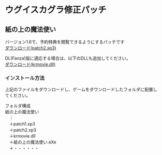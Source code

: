 # ウグイスカグラ修正パッチ

## 紙の上の魔法使い

バージョン1.6で、予約特典を閲覧できるようにするパッチです  
[ダウンロード(patch2.xp3)](/kamimaho/patch2.xp3)  

DL(Fanza)版に適応する場合は、以下のDLLも追加してください。  
[ダウンロード(krmovie.dll)](/kamimaho/krmovie.dll)  

### インストール方法

上記のファイルをダウンロードし、ゲームをダウンロードしたフォルダに配置してください。  

フォルダ構成  
紙の上の魔法使い  
　｜  
　＋patch1.xp3  
　＋patch2.xp3  
　＋krmovie.dll  
　＋紙の上の魔法使い.eXe  
　＋・・・・・・  
